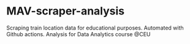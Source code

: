 # MAV-scraper-analysis
Scraping train location data for educational purposes. Automated with Github actions. Analysis for Data Analytics course @CEU
